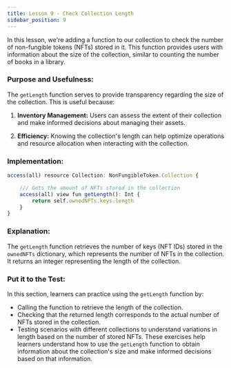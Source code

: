 ```yaml
---
title: Lesson 9 - Check Collection Length
sidebar_position: 9
---
```


In this lesson, we're adding a function to our collection to check the number of non-fungible tokens (NFTs) stored in it. This function provides users with information about the size of the collection, similar to counting the number of books in a library.

### **Purpose and Usefulness:**

The `getLength` function serves to provide transparency regarding the size of the collection. This is useful because:

1. **Inventory Management:** Users can assess the extent of their collection and make informed decisions about managing their assets.

2. **Efficiency:** Knowing the collection's length can help optimize operations and resource allocation when interacting with the collection.

### **Implementation:**

```jsx
access(all) resource Collection: NonFungibleToken.Collection {

    /// Gets the amount of NFTs stored in the collection
    access(all) view fun getLength(): Int {
        return self.ownedNFTs.keys.length
    }
}
```

### **Explanation:**

The `getLength` function retrieves the number of keys (NFT IDs) stored in the `ownedNFTs` dictionary, which represents the number of NFTs in the collection. It returns an integer representing the length of the collection.

### **Put it to the Test:**

In this section, learners can practice using the `getLength` function by:

- Calling the function to retrieve the length of the collection.
- Checking that the returned length corresponds to the actual number of NFTs stored in the collection.
- Testing scenarios with different collections to understand variations in length based on the number of stored NFTs.
  These exercises help learners understand how to use the `getLength` function to obtain information about the collection's size and make informed decisions based on that information.
